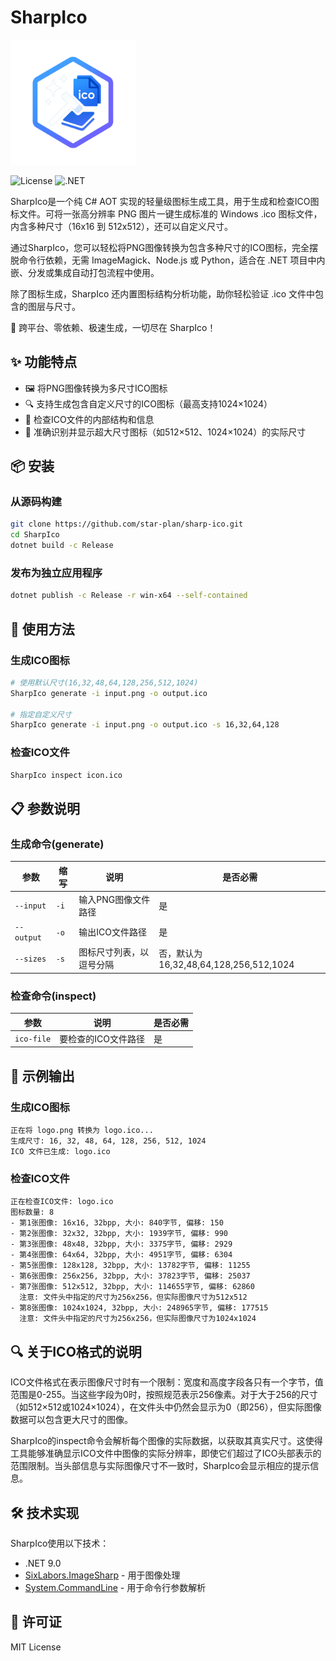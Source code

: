 # SharpIco

<img src="docs/images/logo.png" alt="SharpIco Logo" width="200" height="200" />

![License](https://img.shields.io/badge/license-MIT-blue)
![.NET](https://img.shields.io/badge/.NET-9.0-purple)

SharpIco是一个纯 C# AOT 实现的轻量级图标生成工具，用于生成和检查ICO图标文件。可将一张高分辨率 PNG 图片一键生成标准的 Windows .ico 图标文件，内含多种尺寸（16x16 到 512x512），还可以自定义尺寸。

通过SharpIco，您可以轻松将PNG图像转换为包含多种尺寸的ICO图标，完全摆脱命令行依赖，无需 ImageMagick、Node.js 或 Python，适合在 .NET 项目中内嵌、分发或集成自动打包流程中使用。

除了图标生成，SharpIco 还内置图标结构分析功能，助你轻松验证 .ico 文件中包含的图层与尺寸。

🚀 跨平台、零依赖、极速生成，一切尽在 SharpIco！


## ✨ 功能特点

- 🖼️ 将PNG图像转换为多尺寸ICO图标
- 🔍 支持生成包含自定义尺寸的ICO图标（最高支持1024×1024）
- 🧐 检查ICO文件的内部结构和信息
- 📏 准确识别并显示超大尺寸图标（如512×512、1024×1024）的实际尺寸

## 📦 安装

### 从源码构建

```bash
git clone https://github.com/star-plan/sharp-ico.git
cd SharpIco
dotnet build -c Release
```

### 发布为独立应用程序

```bash
dotnet publish -c Release -r win-x64 --self-contained
```

## 🚀 使用方法

### 生成ICO图标

```bash
# 使用默认尺寸(16,32,48,64,128,256,512,1024)
SharpIco generate -i input.png -o output.ico

# 指定自定义尺寸
SharpIco generate -i input.png -o output.ico -s 16,32,64,128
```

### 检查ICO文件

```bash
SharpIco inspect icon.ico
```

## 📋 参数说明

### 生成命令(generate)

| 参数 | 缩写 | 说明 | 是否必需 |
| --- | --- | --- | --- |
| `--input` | `-i` | 输入PNG图像文件路径 | 是 |
| `--output` | `-o` | 输出ICO文件路径 | 是 |
| `--sizes` | `-s` | 图标尺寸列表，以逗号分隔 | 否，默认为16,32,48,64,128,256,512,1024 |

### 检查命令(inspect)

| 参数 | 说明 | 是否必需 |
| --- | --- | --- |
| `ico-file` | 要检查的ICO文件路径 | 是 |

## 📝 示例输出

### 生成ICO图标

```
正在将 logo.png 转换为 logo.ico...
生成尺寸: 16, 32, 48, 64, 128, 256, 512, 1024
ICO 文件已生成: logo.ico
```

### 检查ICO文件

```
正在检查ICO文件: logo.ico
图标数量: 8
- 第1张图像: 16x16, 32bpp, 大小: 840字节, 偏移: 150
- 第2张图像: 32x32, 32bpp, 大小: 1939字节, 偏移: 990
- 第3张图像: 48x48, 32bpp, 大小: 3375字节, 偏移: 2929
- 第4张图像: 64x64, 32bpp, 大小: 4951字节, 偏移: 6304
- 第5张图像: 128x128, 32bpp, 大小: 13782字节, 偏移: 11255
- 第6张图像: 256x256, 32bpp, 大小: 37823字节, 偏移: 25037
- 第7张图像: 512x512, 32bpp, 大小: 114655字节, 偏移: 62860
  注意: 文件头中指定的尺寸为256x256，但实际图像尺寸为512x512
- 第8张图像: 1024x1024, 32bpp, 大小: 248965字节, 偏移: 177515
  注意: 文件头中指定的尺寸为256x256，但实际图像尺寸为1024x1024
```

## 🔍 关于ICO格式的说明

ICO文件格式在表示图像尺寸时有一个限制：宽度和高度字段各只有一个字节，值范围是0-255。当这些字段为0时，按照规范表示256像素。对于大于256的尺寸（如512×512或1024×1024），在文件头中仍然会显示为0（即256），但实际图像数据可以包含更大尺寸的图像。

SharpIco的inspect命令会解析每个图像的实际数据，以获取其真实尺寸。这使得工具能够准确显示ICO文件中图像的实际分辨率，即使它们超过了ICO头部表示的范围限制。当头部信息与实际图像尺寸不一致时，SharpIco会显示相应的提示信息。

## 🛠️ 技术实现

SharpIco使用以下技术：

- .NET 9.0
- [SixLabors.ImageSharp](https://github.com/SixLabors/ImageSharp) - 用于图像处理
- [System.CommandLine](https://github.com/dotnet/command-line-api) - 用于命令行参数解析

## 📄 许可证

MIT License
